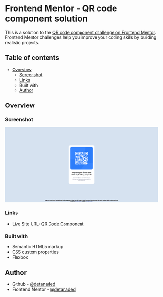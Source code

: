 # Frontend Mentor - QR code component solution

This is a solution to the [QR code component challenge on Frontend Mentor](https://www.frontendmentor.io/challenges/qr-code-component-iux_sIO_H). Frontend Mentor challenges help you improve your coding skills by building realistic projects. 

## Table of contents

- [Overview](#overview)
  - [Screenshot](#screenshot)
  - [Links](#links)
  - [Built with](#built-with)
  - [Author](#author)




## Overview

### Screenshot

![](/images/QR%20Code%20Component.png)

### Links

- Live Site URL: [QR Code Component](https://detanaded.github.io/QRCodeComponent/)


### Built with

- Semantic HTML5 markup
- CSS custom properties
- Flexbox




## Author

- Github - [@detanaded](https://github.com/detanaded)
- Frontend Mentor - [@detanaded](https://www.frontendmentor.io/profile/detanaded)


